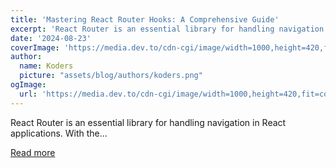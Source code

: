```yaml
---
title: 'Mastering React Router Hooks: A Comprehensive Guide'
excerpt: 'React Router is an essential library for handling navigation in React applications. With the...'
date: '2024-08-23'
coverImage: 'https://media.dev.to/cdn-cgi/image/width=1000,height=420,fit=cover,gravity=auto,format=auto/https%3A%2F%2Fdev-to-uploads.s3.amazonaws.com%2Fuploads%2Farticles%2Fykbeznqukszou3dh0zwg.jpg'
author:
  name: Koders
  picture: "assets/blog/authors/koders.png"
ogImage:
  url: 'https://media.dev.to/cdn-cgi/image/width=1000,height=420,fit=cover,gravity=auto,format=auto/https%3A%2F%2Fdev-to-uploads.s3.amazonaws.com%2Fuploads%2Farticles%2Fykbeznqukszou3dh0zwg.jpg'
---
```


React Router is an essential library for handling navigation in React applications. With the...

[Read more](https://dev.to/vyan/mastering-react-router-hooks-a-comprehensive-guide-4hm)
